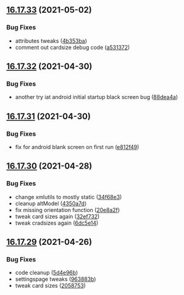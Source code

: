 ## [16.17.33](https://github.com/phandcock/GrampsView/compare/v16.17.32...v16.17.33) (2021-05-02)


### Bug Fixes

* attributes tweaks ([4b353ba](https://github.com/phandcock/GrampsView/commit/4b353ba6e32a93753d845035258679b75212302f))
* comment out cardsize debug code ([a531372](https://github.com/phandcock/GrampsView/commit/a5313725d7f1f8fab4144956f4cd4f8697c11235))



## [16.17.32](https://github.com/phandcock/GrampsView/compare/v16.17.31...v16.17.32) (2021-04-30)


### Bug Fixes

* another try iat android initial startup black screen bug ([88dea4a](https://github.com/phandcock/GrampsView/commit/88dea4af0f17e142d24e5aca766c59604d26c04d))



## [16.17.31](https://github.com/phandcock/GrampsView/compare/v16.17.30...v16.17.31) (2021-04-30)


### Bug Fixes

* fix for android blank screen on first run ([e812f49](https://github.com/phandcock/GrampsView/commit/e812f49f621c950112972e6affe8ec092ba356ba))



## [16.17.30](https://github.com/phandcock/GrampsView/compare/v16.17.29...v16.17.30) (2021-04-28)


### Bug Fixes

* change xmlutils to mostly static ([34f68e3](https://github.com/phandcock/GrampsView/commit/34f68e3e2fcd4ef84181cf71aa1b38b44527ceec))
* cleanup altModel ([4350a7d](https://github.com/phandcock/GrampsView/commit/4350a7d4de38de818b7cfb97720b1e9cd8fef511))
* fix missing orientation function ([20e8a2f](https://github.com/phandcock/GrampsView/commit/20e8a2fecba84c7f15dcbe685ddd15a90595c28c))
* tweak card sizes again ([32ef732](https://github.com/phandcock/GrampsView/commit/32ef732dff05562b605b825e987a9312ad8ccab5))
* tweak cradsizes again ([6dc5e14](https://github.com/phandcock/GrampsView/commit/6dc5e1433c6cd703db70278dbda6f84cca2db2e5))



## [16.17.29](https://github.com/phandcock/GrampsView/compare/v16.17.28...v16.17.29) (2021-04-26)


### Bug Fixes

* code cleanup ([5d4e96b](https://github.com/phandcock/GrampsView/commit/5d4e96b6913a1a8007f575e4d8d2c6ae6c35d40d))
* settingspage tweaks ([963883b](https://github.com/phandcock/GrampsView/commit/963883b8e232093b3c5d6ba1bd4df3fb77a60e19))
* tweak card sizes ([2058753](https://github.com/phandcock/GrampsView/commit/2058753ee8fcdf8a39194aa9c208a762f039b028))



